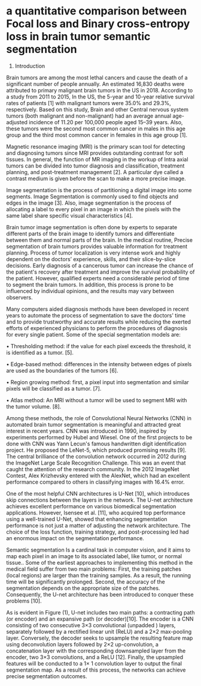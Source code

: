 # a quantitative comparison between Focal loss and Binary cross-entropy loss in brain tumor semantic segmentation
 
1.	Introduction


Brain tumors are among the most lethal cancers and cause the death of a significant number of people annually. An estimated 16,830 deaths were attributed to primary malignant brain tumors in the US in 2018. According to a study from 2011 to 2015, In the US, the 5-year and 10-year relative survival rates of patients [1] with malignant tumors were 35.0% and 29.3%, respectively. Based on this study, Brain and other Central nervous system tumors (both malignant and non-malignant) had an average annual age-adjusted incidence of 11.20 per 100,000 people aged 15–39 years. Also, these tumors were the second most common cancer in males in this age group and the third most common cancer in females in this age group [1].

Magnetic resonance imaging (MRI) is the primary scan tool for detecting and diagnosing tumors since MRI provides outstanding contrast for soft tissues. In general, the function of MR imaging in the workup of Intra axial tumors can be divided into tumor diagnosis and classification, treatment planning, and post-treatment management [2]. A particular dye called a contrast medium is given before the scan to make a more precise image.

Image segmentation is the process of partitioning a digital image into some segments. Image Segmentation is commonly used to find objects and edges in the image [3]. Also, image segmentation is the process of allocating a label to every pixel in an image in which the pixels with the same label share specific visual characteristics [4].

Brain tumor image segmentation is often done by experts to separate different parts of the brain image to identify tumors and differentiate between them and normal parts of the brain. In the medical routine, Precise segmentation of brain tumors provides valuable information for treatment planning. Process of tumor localization is very intense work and highly dependent on the doctors’ experience, skills, and their slice-by-slice decisions. Early diagnosis of a cancerous tumor can increase the chance of the patient's recovery after treatment and improve the survival probability of the patient. However, qualified experts need a considerable period of time to segment the brain tumors. In addition, this process is prone to be influenced by individual opinions, and the results may vary between observers. 

Many computers aided diagnosis methods have been developed in recent years to automate the process of segmentation to save the doctors' time and to provide trustworthy and accurate results while reducing the exerted efforts of experienced physicians to perform the procedures of diagnosis for every single patient. Some of the special segmentation models are:

•	Thresholding method: if the value for each pixel exceeds the threshold, it is identified as a tumor. [5].

•	Edge-based method: differences in the intensity between edges of pixels are used as the boundaries of the tumors [6].

•	Region growing method: first, a pixel input into segmentation and similar pixels will be classified as a tumor. [7].

•	Atlas method: An MRI without a tumor will be used to segment MRI with the tumor volume. [8].

Among these methods, the role of Convolutional Neural Networks (CNN) in automated brain tumor segmentation is meaningful and attracted great interest in recent years. CNN was introduced in 1990, inspired by experiments performed by Hubel and Wiesel. One of the first projects to be done with CNN was Yann Lecun's famous handwritten digit identification project. He proposed the LeNet-5, which produced promising results [9]. The central brilliance of the convolution network occurred in 2012 during the ImageNet Large Scale Recognition Challenge. This was an event that caught the attention of the research community. In the 2012 ImageNet Contest, Alex Krizhevsky entered with the AlexNet, which had an excellent performance compared to others in classifying images with 16.4% error. 

One of the most helpful CNN architectures is U-Net [10], which introduces skip connections between the layers in the network. The U-net architecture achieves excellent performance on various biomedical segmentation applications. However, Isensee et al. [11], who acquired top performance using a well-trained U-Net, showed that enhancing segmentation performance is not just a matter of adjusting the network architecture. The choice of the loss function, training strategy, and post-processing led had an enormous impact on the segmentation performance.

Semantic segmentation Is a cardinal task in computer vision, and it aims to map each pixel in an image to its associated label, like tumor, or normal tissue.. Some of the earliest approaches to implementing this method in the medical field suffer from two main problems:
First, the training patches (local regions) are larger than the training samples. As a result, the running time will be significantly prolonged. Second, the accuracy of the segmentation depends on the appropriate size of the patches. Consequently, the U-net architecture has been introduced to conquer these problems [10].


As is evident in Figure (1), U-net includes two main paths: a contracting path (or encoder) and an expansive path (or decoder)[10]. The encoder is a CNN consisting of two consecutive 3×3 convolutional (unpadded ) layers, separately followed by a rectified linear unit (ReLU) and a 2×2 max-pooling layer. Conversely, the decoder seeks to upsample the resulting feature map using deconvolution layers followed by 2×2 up-convolution, a concatenation layer with the corresponding downsampled layer from the encoder, two 3×3 convolutions, and a ReLU [12].
Finally, the upsampled features will be conducted to a 1× 1 convolution layer to output the final segmentation map. As a result of this process, the networks can achieve precise segmentation outcomes. 


